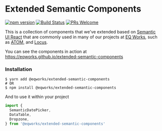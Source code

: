 # Extended Semantic Components

[![npm version](https://badge.fury.io/js/%40eqworks%2Fextended-semantic-components.svg)](https://www.npmjs.com/package/@eqworks/extended-semantic-components)
[![Build Status](https://travis-ci.com/EQWorks/extended-semantic-components.svg?branch=master)](https://travis-ci.com/EQWorks/extended-semantic-components)
[![PRs Welcome](https://img.shields.io/badge/PRs-welcome-brightgreen.svg)](https://github.com/EQWorks/extended-semantic-components/pulls)

This is a collection of components that we've extended based on [Semantic UI React](https://react.semantic-ui.com/) that are commonly used in many of our projects at [EQ Works](https://www.eqworks.com/), such as [ATOM](https://overlord.eqworks.io/), and [Locus](https://console.locus.place/).

You can see the components in action at <https://eqworks.github.io/extended-semantic-components>

### Installation

```shell
$ yarn add @eqworks/extended-semantic-components
# OR
$ npm install @eqworks/extended-semantic-components
```

And to use it within your project

```js
import {
  SemanticDatePicker,
  DataTable,
  Dropzone,
} from '@eqworks/extended-semantic-components'
```
